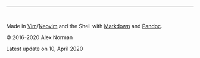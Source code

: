 &nbsp;

---
&nbsp;

Made in [Vim](https://www.vim.org)/[Neovim](https://neovim.io/) and the Shell with [Markdown](https://daringfireball.net/projects/markdown/) and [Pandoc](https://pandoc.org/).

&copy; 2016-2020 Alex Norman

Latest update on 10, April 2020
